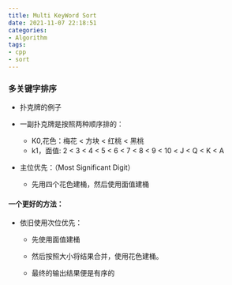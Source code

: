 ```yaml
---
title: Multi KeyWord Sort
date: 2021-11-07 22:18:51
categories:
- Algorithm
tags:
- cpp
- sort
---
```


### 多关键字排序

- 扑克牌的例子

- 一副扑克牌是按照两种顺序排的：
  - K0,花色：梅花 < 方块 < 红桃 < 黑桃
  - k1，面值: 2 < 3 < 4 < 5 < 6 < 7 < 8 < 9 < 10 < J < Q < K < A
- 主位优先：（Most Significant Digit）
  - 先用四个花色建桶，然后使用面值建桶

#### 一个更好的方法：

- 依旧使用次位优先：

  - 先使用面值建桶

  - 然后按照大小将结果合并，使用花色建桶。

  - 最终的输出结果便是有序的

    
